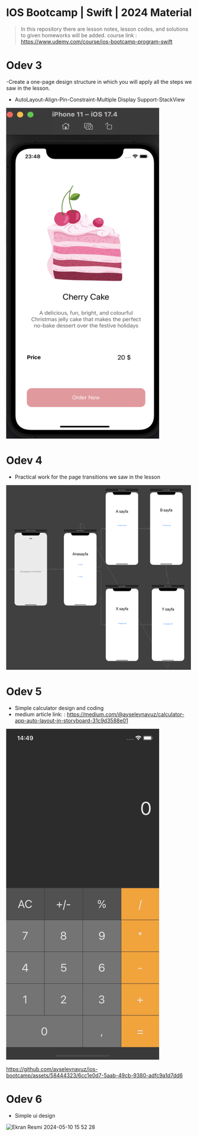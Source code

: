 # IOS Bootcamp | Swift | 2024 Material

> In this repository there are lesson notes, lesson codes, and solutions to given homeworks will be added.
> course link : https://www.udemy.com/course/ios-bootcamp-program-swift


# Odev 3
-Create a one-page design structure in which you will apply all the steps we saw in the lesson.
   - AutoLayout-Align-Pin-Constraint-Multiple Display Support-StackView

<img src="https://github.com/ayseleynavuz/ios-bootcamp/blob/main/odev3/odev3/screenshot/Ekran%20Resmi%202024-04-16%2023.48.27.png" width="414" height="896">

# Odev 4
- Practical work for the page transitions we saw in the lesson
<img src="https://github.com/ayseleynavuz/ios-bootcamp/blob/main/odev4/odev4/screenshot/sayfagecisi.png" width="500" height="500">

# Odev 5
- Simple calculator design and coding
- medium article link:  : https://medium.com/@ayseleynavuz/calculator-app-auto-layout-in-storyboard-31c9d3588e01
<img src="https://github.com/ayseleynavuz/ios-bootcamp/blob/main/odev5/odev5/screenshot/Simulator%20Screenshot%20-%20iPhone%2011%20-%202024-04-21%20at%2014.49.47.png" width="414" height="896">

https://github.com/ayseleynavuz/ios-bootcamp/assets/58444323/6cc1e0d7-5aab-49cb-9380-adfc9a1d7dd6


# Odev 6
- Simple ui design
<img width="339" alt="Ekran Resmi 2024-05-10 15 52 28" src="https://github.com/ayseleynavuz/ios-bootcamp/assets/58444323/44f2520e-f1db-4d6f-b9fa-3a7ea35f1a5b">





